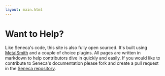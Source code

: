 ```yaml
---
layout: main.html
---
```


# Want to Help?
Like Seneca's code, this site is also fully open sourced. It's built using [MetalSmith](http://metalsmith.io/) and a couple of choice
plugins. All pages are written in markdown to help contributors dive in quickly and easily. If you would like
to contribute to Seneca's documentation please fork and create a pull request in the [Seneca repository](https://github.com/rjrodger/seneca/).
